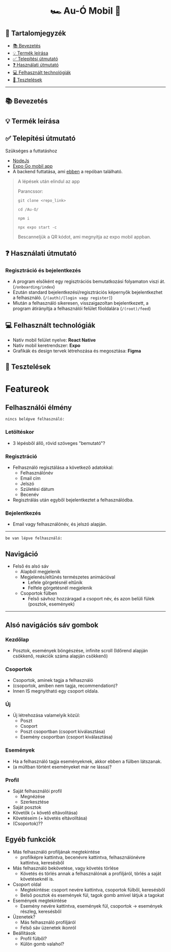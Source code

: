 <center>
    <h1>
    🏎 Au-Ó Mobil 🚗</h1>
</center>

## 📝 Tartalomjegyzék
- [ 📚 Bevezetés](#bevezetés)
- [ 💡 Termék leírása](#-termék-leírása)
- [ ✅ Telepítési útmutató]( #-telepítési-útmutató)
- [ ❓ Használati útmutató](#-használati-útmutató)
- [ 💻 Felhasznált technológiák](#-felhasznált-technológiák)
- [ 📝 Tesztelések](#-tesztelések)

---
## 📚 Bevezetés

## 💡 Termék leírása

## ✅ Telepítési útmutató

Szükséges a futtatáshoz

- [NodeJs](https://nodejs.org/en/download)
- [Expo Go mobil app](https://expo.dev/go)
- A backend futtatása, ami [ebben](https://github.com/bnolod/au-o_backend) a repóban található.

> A lépések után elindul az app
>
> Parancssor:
>
> `git clone <repo_link>`
>
> `cd /Au-O/`
>
> `npm i`
>
> `npx expo start -c`
>
> Bescanneljük a QR kódot, ami megnyitja az expo mobil appban.


## ❓ Használati útmutató

### Regisztráció és bejelentkezés
- A program elsőként egy regisztrációs bemutatkozási folyamaton viszi át. (`/onboarding/index`)
- Ezután standard bejelentkezési/regisztrációs képernyők bejelentkezhet a felhasználó. (`/(auth)/[login vagy register]`)
- Miután a felhasználó sikeresen, visszaigazoltan bejelentkezett, a program átirányítja a felhasználói felület főoldalára (`/(root)/feed`)

## 💻 Felhasznált technológiák
- Natív mobil felület nyelve: **React Native**
- Natív mobil keretrendszer: **Expo**
- Grafikák és design tervek létrehozása és megosztása: **Figma**

## 📝 Tesztelések

# Featureok

## Felhasználói élmény

`nincs belépve felhasználó:`

### Letöltéskor

- 3 lépésből állő, rövid szöveges "bemutató"?

### Regisztráció

- Felhasználó regisztálása a következő adatokkal:
    - Felhasználónév
    - Email cím
    - Jelszó
    - Születési dátum
    - Becenév
- Regisztrálás után egyből bejelentkeztet a felhasználódba.

### Bejelentkezés

- Email vagy felhasználónév, és jelszó alapján.

---

`be van lépve felhasználó:`

## Navigáció

- Felső és alsó sáv
    - Alapból megjelenik
    - Megjelenés/eltűnés természetes animációval
        - Lefele görgetésnél eltűnik
        - Felfele görgetésnél megjelenik
    - Csoportok fülben
        - Felső sávhoz hozzáragad a csoport név, és azon belüli fülek (posztok, események)

---

## Alsó navigációs sáv gombok

### Kezdőlap

- Posztok, események böngészése, infinite scroll (Időrend alapján csökkenő, reakciók száma alapján csökkenő)

### Csoportok

- Csoportok, aminek tagja a felhasználó
- (csoportok, amiben nem tagja, recommendation)?
- Innen IS megnyitható egy csoport oldala.

### Új

- Új létrehozása valamelyik közül:
    - Poszt 
    - Csoport
    - Poszt csoportban (csoport kiválasztása)
    - Esemény csoportban (csoport kiválasztása)
 
### Események

- Ha a felhasználó tagja eseményeknek, akkor ebben a fülben látszanak.
- (a múltban történt eseményeket már ne lássa)?

### Profil

- Saját felhasználói profil
    - Megnézése
    - Szerkesztése
- Saját posztok
- Követők (+ követő eltávolítása)
- Követéseim (+ követés eltávolítása)
- (Csoportok)??


## Egyéb funkciók

- Más felhasználó profiljának megtekintése
    - profilképre kattintva, becenévre kattintva, felhasználónévre kattintva, keresésből
- Más felhasználó bekövetése, vagy követés törlése
    - Követés és törlés annak a felhasználónak a profiljáról, törlés a saját követéseknél is.
- Csoport oldal
    - Megtekintése: csoport nevére kattintva, csoportok fülből, keresésből
    - Belső posztok és események fül, tagok gomb amivel látjuk a tagokat
- Események megtekintése
    - Esemény nevére kattintva, események fül, csoportok -> események részleg, keresésből
- Üzenetek?
    - Más felhasználó profiljáról
    - Felső sáv üzenetek ikonról
- Beállítások
    - Profil fülből?
    - Külön gomb valahol?

